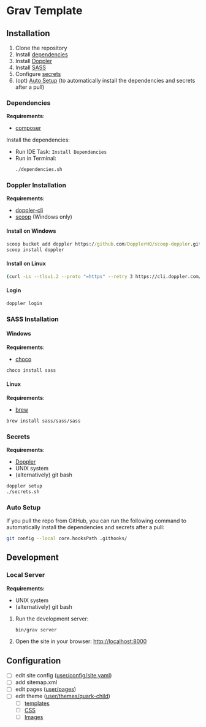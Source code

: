 # Grav Template

## Installation

1. Clone the repository
2. Install [dependencies](#dependencies)
3. Install [Doppler](#doppler-installation)
4. Install [SASS](#sass-installation)
5. Configure [secrets](#secrets)
6. (opt) [Auto Setup](#auto-setup) (to automatically install the dependencies and secrets after a pull)

### Dependencies

**Requirements**:
- [composer](https://getcomposer.org/)

Install the dependencies:

- Run IDE Task: `Install Dependencies`
- Run in Terminal:
  ```sh
  ./dependencies.sh
  ```

### Doppler Installation

**Requirements**:
- [doppler-cli](https://docs.doppler.com/docs/install-cli)
- [scoop](https://scoop.sh/) (Windows only)

#### Install on Windows

```cmd
scoop bucket add doppler https://github.com/DopplerHQ/scoop-doppler.git
scoop install doppler
```

#### Install on Linux

```sh
(curl -Ls --tlsv1.2 --proto "=https" --retry 3 https://cli.doppler.com/install.sh || wget -t 3 -qO- https://cli.doppler.com/install.sh) | sudo sh
```

#### Login

```sh
doppler login
```

### SASS Installation

#### Windows
**Requirements**:
- [choco](https://chocolatey.org/)

```sh
choco install sass
```

#### Linux
**Requirements**:
- [brew](https://brew.sh/)

```sh
brew install sass/sass/sass
```

### Secrets

**Requirements**:
- [Doppler](#doppler-installation)
- UNIX system
- (alternatively) git bash

```sh
doppler setup
./secrets.sh
```

### Auto Setup

If you pull the repo from GitHub, you can run the following command to automatically install the dependencies and secrets after a pull:

```sh
git config --local core.hooksPath .githooks/
```

## Development

### Local Server

**Requirements:**
- UNIX system
- (alternatively) git bash

1. Run the development server:
    ```sh
    bin/grav server
    ```
2. Open the site in your browser: <http://localhost:8000>

## Configuration

- [ ] edit site config ([user/config/site.yaml](user/config/site.yaml))
- [ ] add sitemap.xml
- [ ] edit pages ([user/pages](user/pages))
- [ ] edit theme ([user/themes/quark-child](user/themes/quark-child))
  - [ ] [templates](user/themes/quark-child/templates)
  - [ ] [CSS](user/themes/quark-child/css)
  - [ ] [Images](user/themes/quark-child/images)
